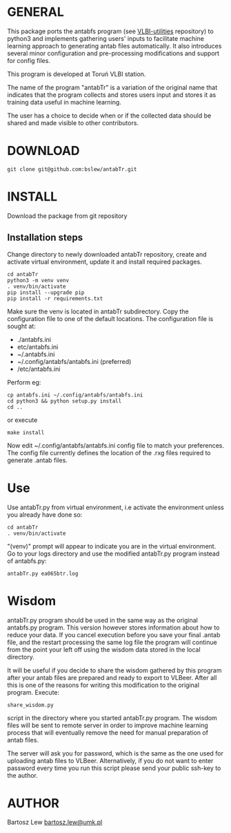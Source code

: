 # GENERAL

This package ports the antabfs program 
(see [VLBI-utilities](https://github.com/evn-vlbi/VLBI-utilities) repository) 
to python3 and implements gathering users' inputs to facilitate machine learning 
approach to generating antab files automatically. It also introduces several minor
configuration and pre-processing modifications and support for config files.

This program is developed at Toruń VLBI station.

The name of the program "antabTr" is a variation of the original name that indicates
that the program collects and stores users input and stores it as training data useful
in machine learning.

The user has a choice to decide when or if the collected data should be shared and 
made visible to other contributors.


# DOWNLOAD

```
git clone git@github.com:bslew/antabTr.git
```

# INSTALL

Download the package from git repository

## Installation steps

Change directory to newly downloaded antabTr repository, create and activate virtual environment,
update it and install required packages.

```
cd antabTr
python3 -m venv venv
. venv/bin/activate
pip install --upgrade pip
pip install -r requirements.txt

```

Make sure the venv is located in antabTr subdirectory.
Copy the configuration file to one of the default locations.
The configuration file is sought at:

- ./antabfs.ini
- etc/antabfs.ini
- ~/.antabfs.ini
- ~/.config/antabfs/antabfs.ini (preferred)
- /etc/antabfs.ini

Perform eg:

```
cp antabfs.ini ~/.config/antabfs/antabfs.ini
cd python3 && python setup.py install
cd ..

```

or execute

```
make install
```

Now edit ~/.config/antabfs/antabfs.ini config file to match your preferences.
The config file currently defines the location of the .rxg files required to generate .antab files.


# Use

Use antabTr.py from virtual environment, i.e activate the environment unless you already have done so:

```
cd antabTr
. venv/bin/activate
```

"(venv)" prompt will appear to indicate you are in the virtual environment.
Go to your logs directory and use the modified antabTr.py program instead of antabfs.py:

```
antabTr.py ea065btr.log
```

# Wisdom

antabTr.py program should be used in the same way as the original antabfs.py program. 
This version however stores information about how to reduce your data. If you cancel execution
before you save your final .antab file, and the restart processing the same log file
the program will continue from the point your left off using the wisdom data stored in the local
directory.

It will be useful if you decide to share the wisdom gathered by this program after your antab files
are prepared and ready to export to VLBeer. After all this is one of the reasons for writing
this modification to the original program. Execute:

```
share_wisdom.py
```

script in the directory where you started antabTr.py program.
The wisdom files will be sent to remote server in order to improve machine learning process
that will eventually remove the need for manual preparation of antab files.

The server will ask you for password, which is the same as the one used for uploading antab files
to VLBeer. Alternatively, if you do not want to enter password every time you run this script
please send your public ssh-key to the author.


# AUTHOR
Bartosz Lew [<bartosz.lew@umk.pl>](bartosz.lew@umk.pl)

